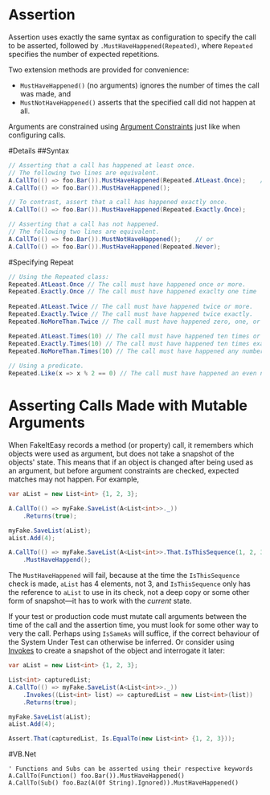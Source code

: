 # Assertion

Assertion uses exactly the same syntax as configuration to specify the
call to be asserted, followed by `.MustHaveHappened(Repeated)`, where
`Repeated` specifies the number of expected repetitions.

Two extension methods are provided for convenience:

* `MustHaveHappened()` (no arguments) ignores the number of times the call was made, and 
* `MustNotHaveHappened()` asserts that the specified call did not happen at all.

Arguments are constrained using
[Argument Constraints](argument-constraints.md) just like when
configuring calls.

#Details
##Syntax

```csharp
// Asserting that a call has happened at least once.
// The following two lines are equivalent.
A.CallTo(() => foo.Bar()).MustHaveHappened(Repeated.AtLeast.Once);    // or
A.CallTo(() => foo.Bar()).MustHaveHappened();

// To contrast, assert that a call has happened exactly once.
A.CallTo(() => foo.Bar()).MustHaveHappened(Repeated.Exactly.Once);

// Asserting that a call has not happened.
// The following two lines are equivalent.
A.CallTo(() => foo.Bar()).MustNotHaveHappened();    // or
A.CallTo(() => foo.Bar()).MustHaveHappened(Repeated.Never);
```

#Specifying Repeat

```csharp
// Using the Repeated class:
Repeated.AtLeast.Once // The call must have happened once or more.
Repeated.Exactly.Once // The call must have happened exaclty one time
    
Repeated.AtLeast.Twice // The call must have happened twice or more.
Repeated.Exactly.Twice // The call must have happened twice exactly.
Repeated.NoMoreThan.Twice // The call must have happened zero, one, or two times.

Repeated.AtLeast.Times(10) // The call must have happened ten times or more
Repeated.Exactly.Times(10) // The call must have happened ten times exactly
Repeated.NoMoreThan.Times(10) // The call must have happened any number of times between zero and ten.
    
// Using a predicate.
Repeated.Like(x => x % 2 == 0) // The call must have happened an even number of times.
```

# Asserting Calls Made with Mutable Arguments

When FakeItEasy records a method (or property) call, it remembers
which objects were used as argument, but does not take a snapshot of
the objects' state. This means that if an object is changed after
being used as an argument, but before argument constraints are
checked, expected matches may not happen. For example,

```csharp
var aList = new List<int> {1, 2, 3};

A.CallTo(() => myFake.SaveList(A<List<int>>._))
    .Returns(true);

myFake.SaveList(aList);
aList.Add(4);

A.CallTo(() => myFake.SaveList(A<List<int>>.That.IsThisSequence(1, 2, 3)))
    .MustHaveHappend();
```

The `MustHaveHappened` will fail, because at the time the
`IsThisSequence` check is made, `aList` has 4 elements, not 3, and
`IsThisSequence` only has the reference to `aList` to use in its
check, not a deep copy or some other form of snapshot—it has to work
with the _current_ state.

If your test or production code must mutate call arguments between the
time of the call and the assertion time, you must look for some other
way to very the call. Perhaps using `IsSameAs` will suffice, if the
correct behaviour of the System Under Test can otherwise be
inferred. Or consider using [Invokes](invoking-custom-code.md) to
create a snapshot of the object and interrogate it later:

```csharp
var aList = new List<int> {1, 2, 3};

List<int> capturedList;
A.CallTo(() => myFake.SaveList(A<List<int>>._))
    .Invokes((List<int> list) => capturedList = new List<int>(list))
    .Returns(true);

myFake.SaveList(aList);
aList.Add(4);

Assert.That(capturedList, Is.EqualTo(new List<int> {1, 2, 3}));
```

#VB.Net

```
' Functions and Subs can be asserted using their respective keywords
A.CallTo(Function() foo.Bar()).MustHaveHappened()
A.CallTo(Sub() foo.Baz(A(Of String).Ignored)).MustHaveHappened()
```
